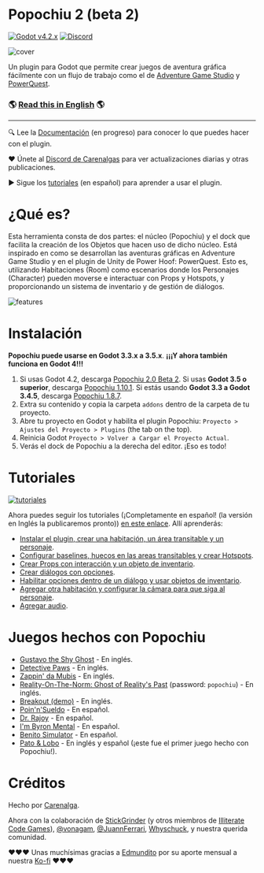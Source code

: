 # Popochiu 2 (beta 2)

[![Godot v4.2.x](https://img.shields.io/badge/Godot-4.2.x-blue)](https://godotengine.org/download/archive/4.2.1-stable/) [![Discord](https://img.shields.io/discord/1128222869898416182?label=Discord&logo=discord&logoColor=ffffff&labelColor=5865F2&color=5865F2)](https://discord.gg/Frv8C9Ters)

![cover](https://github.com/carenalgas/popochiu/wiki/images/popochiu_2_hero-es.png "Popochiu")

Un plugin para Godot que permite crear juegos de aventura gráfica fácilmente con un flujo de trabajo como el de [Adventure Game Studio](https://www.adventuregamestudio.co.uk/) y [PowerQuest](https://powerhoof.itch.io/powerquest).

### 🌎 [Read this in English](./README.md) 🌎

---

🔍 Lee la [Documentación](https://carenalgas.github.io/popochiu/) (en progreso) para conocer lo que puedes hacer con el plugin.

❤️ Únete al [Discord de Carenalgas](https://discord.gg/Frv8C9Ters) para ver actualizaciones diarias y otras publicaciones.

▶️ Sigue los [tutoriales](https://www.youtube.com/playlist?list=PLH0IOYEunrBDz6h4G3vujEmQUZs8vLjz8) (en español) para aprender a usar el plugin.



# ¿Qué es?

Esta herramienta consta de dos partes: el núcleo (Popochiu) y el dock que facilita la creación de los Objetos que hacen uso de dicho núcleo. Está inspirado en como se desarrollan las aventuras gráficas en Adventure Game Studio y en el plugin de Unity de Power Hoof: PowerQuest. Esto es, utilizando Habitaciones (Room) como escenarios donde los Personajes (Character) pueden moverse e interactuar con Props y Hotspots, y proporcionando un sistema de inventario y de gestión de diálogos.

![features](https://github.com/carenalgas/popochiu/wiki/images/popochiu_list_of_features-es.png "Features")



# Instalación

**Popochiu puede usarse en Godot 3.3.x a 3.5.x**. **¡¡¡Y ahora también funciona en Godot 4!!!**

1. Si usas Godot 4.2, descarga [Popochiu 2.0 Beta 2](https://github.com/carenalgas/popochiu/releases/download/v2.0.0-beta2/popochiu-v2.0.0-beta2.zip). Si usas **Godot 3.5 o superior**, descarga [Popochiu 1.10.1](https://github.com/carenalgas/popochiu/releases/download/v1.10.1/popochiu-v1.10.1.zip). Si estás usando **Godot 3.3 a Godot 3.4.5**, descarga [Popochiu 1.8.7](https://github.com/carenalgas/popochiu/releases/download/v1.8.7/popochiu-v1.8.7.zip).
2. Extra su contenido y copia la carpeta `addons` dentro de la carpeta de tu proyecto.
3. Abre tu proyecto en Godot y habilita el plugin Popochiu: `Proyecto > Ajustes del Proyecto > Plugins` (the tab on the top).
4. Reinicia Godot `Proyecto > Volver a Cargar el Proyecto Actual`.
5. Verás el dock de Popochiu a la derecha del editor. ¡Eso es todo!




# Tutoriales

[![tutoriales](https://github.com/carenalgas/popochiu/wiki/images/popochiu_tutorials_button-es.png "Ir a los tutoriales")](https://www.youtube.com/playlist?list=PLH0IOYEunrBDz6h4G3vujEmQUZs8vLjz8)

Ahora puedes seguir los tutoriales (¡Completamente en español! (la versión en Inglés la publicaremos pronto)) [en este enlace](https://www.youtube.com/playlist?list=PLH0IOYEunrBDz6h4G3vujEmQUZs8vLjz8). Allí aprenderás:

- [Instalar el plugin, crear una habitación, un área transitable y un personaje](https://youtu.be/-N62S1DHbcs).
- [Configurar baselines, huecos en las areas transitables y crear Hotspots](https://youtu.be/5RbqbG3_0ak).
- [Crear Props con interacción y un objeto de inventario](https://youtu.be/_an0YF3Bd50).
- [Crear diálogos con opciones](https://youtu.be/Aql4wh2itF4).
- [Habilitar opciones dentro de un diálogo y usar objetos de inventario](https://youtu.be/Ad_YBG-_wYE).
- [Agregar otra habitación y configurar la cámara para que siga al personaje](https://youtu.be/YFEZaSty3aw).
- [Agregar audio](https://youtu.be/VF7V6BJmQVQ).



# Juegos hechos con Popochiu

- [Gustavo the Shy Ghost](https://lexibobble.itch.io/gustavo-the-shy-ghost-project) - En inglés.
- [Detective Paws](https://benjatk.itch.io/detective-paws) - En inglés.
- [Zappin' da Mubis](https://carenalga.itch.io/zappin-da-mubis) - En inglés.
- [Reality-On-The-Norm: Ghost of Reality's Past](https://edmundito.itch.io/ron-ghost) (password: `popochiu`) - En inglés.
- [Breakout (demo)](https://rockyrococo.itch.io/breakout-demo) - En inglés.
- [Poin'n'Sueldo](https://matata-exe.itch.io/pointnsueldo) - En español.
- [Dr. Rajoy](https://guldann.itch.io/dr-rajoy) - En español.
- [I'm Byron Mental](https://leocantus23.itch.io/im-byron-mental-colombia) - En español.
- [Benito Simulator](https://panconqueso94.itch.io/benito-simulator) - En español.
- [Pato & Lobo](https://perroviejo.itch.io/patolobo) - En inglés y español (¡este fue el primer juego hecho con Popochiu!).



# Créditos

Hecho por [Carenalga](https://carenalga.itch.io).

Ahora con la colaboración de [StickGrinder](https://twitter.com/StickGrinder) (y otros miembros de [Illiterate Code Games](https://illiteratecodegames.itch.io)), [@vonagam](https://github.com/vonagam), [@JuannFerrari](https://github.com/JuannFerrari), [Whyschuck](https://github.com/Whyshchuck), y nuestra querida comunidad.

:heart::heart::heart: Unas muchísimas gracias a [Edmundito](https://github.com/edmundito) por su aporte mensual a nuestra [Ko-fi](https://ko-fi.com/carenalga) :heart::heart::heart:
